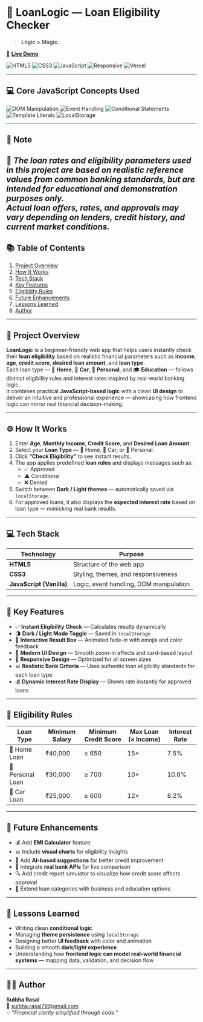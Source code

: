# 💼 LoanLogic — Loan Eligibility Checker  

> **Logic > Magic.**  

🔗 [**Live Demo**](https://loanlogic.vercel.app)  

![HTML5](https://img.shields.io/badge/HTML5-E34F26?style=for-the-badge&logo=html5&logoColor=white)
![CSS3](https://img.shields.io/badge/CSS3-1572B6?style=for-the-badge&logo=css3&logoColor=white)
![JavaScript](https://img.shields.io/badge/JavaScript-F7DF1E?style=for-the-badge&logo=javascript&logoColor=black)
![Responsive](https://img.shields.io/badge/Responsive-Design-4CAF50?style=for-the-badge)
![Vercel](https://img.shields.io/badge/Deployed%20on-Vercel-000000?style=for-the-badge&logo=vercel&logoColor=white)

---

<!-- Technical Concept Badges -->
## 💻 Core JavaScript Concepts Used

![DOM Manipulation](https://img.shields.io/badge/DOM-Manipulation-blue?style=for-the-badge&logo=html5&logoColor=white)
![Event Handling](https://img.shields.io/badge/Event%20Handling-JavaScript-yellow?style=for-the-badge&logo=javascript&logoColor=black)
![Conditional Statements](https://img.shields.io/badge/Conditionals-Logic-green?style=for-the-badge&logo=javascript&logoColor=white)
![Template Literals](https://img.shields.io/badge/Template%20Literals-JS-orange?style=for-the-badge&logo=javascript&logoColor=white)
![LocalStorage](https://img.shields.io/badge/LocalStorage-Persistence-purple?style=for-the-badge&logo=javascript&logoColor=white)

---

## 📘 Note  

📌 *The loan rates and eligibility parameters used in this project are based on realistic reference values from common banking standards, but are intended **for educational and demonstration purposes only**.  
Actual loan offers, rates, and approvals may vary depending on lenders, credit history, and current market conditions.*
---

## 📚 Table of Contents  
1. [Project Overview](#project-overview)  
2. [How It Works](#how-it-works)  
3. [Tech Stack](#tech-stack)  
4. [Key Features](#key-features)  
5. [Eligibility Rules](#eligibility-rules)  
6. [Future Enhancements](#future-enhancements)  
7. [Lessons Learned](#lessons-learned)  
8. [Author](#author)  

---

## 🧩 Project Overview  

**LoanLogic** is a beginner-friendly web app that helps users instantly check their **loan eligibility** based on realistic financial parameters such as **income**, **age**, **credit score**, **desired loan amount**, and **loan type**.  
Each loan type — 🏡 **Home**, 🚗 **Car**, 💼 **Personal**, and 🎓 **Education** — follows distinct eligibility rules and interest rates inspired by real-world banking logic.  
It combines practical **JavaScript-based logic** with a clean **UI design** to deliver an intuitive and professional experience — showcasing how frontend logic can mirror real financial decision-making.

---

## ⚙️ How It Works  

1. Enter **Age**, **Monthly Income**, **Credit Score**, and **Desired Loan Amount**.  
2. Select your **Loan Type** — 🏡 Home, 🚗 Car, or 💼 Personal.  
3. Click **“Check Eligibility”** to see instant results.  
4. The app applies predefined **loan rules** and displays messages such as:  
   - ✅ Approved  
   - ⚠️ Conditional  
   - ❌ Denied  
5. Switch between **Dark / Light themes** — automatically saved via `localStorage`.
6. For approved loans, it also displays the **expected interest rate** based on loan type — mimicking real bank results.

---

## 💻 Tech Stack  

| Technology | Purpose |
|-------------|----------|
| **HTML5** | Structure of the web app |
| **CSS3** | Styling, themes, and responsiveness |
| **JavaScript (Vanilla)** | Logic, event handling, DOM manipulation |

---

## 🚀 Key Features  

- ✅ **Instant Eligibility Check** — Calculates results dynamically  
- 🌗 **Dark / Light Mode Toggle** — Saved in `localStorage`  
- 💬 **Interactive Result Box** — Animated fade-in with emojis and color feedback  
- 🎨 **Modern UI Design** — Smooth zoom-in effects and card-based layout  
- 📱 **Responsive Design** — Optimized for all screen sizes  
- 📊 **Realistic Bank Criteria** — Uses authentic loan eligibility standards for each loan type  
- 💰 **Dynamic Interest Rate Display** — Shows rate instantly for approved loans

---

## 📏 Eligibility Rules  

| Loan Type | Minimum Salary | Minimum Credit Score | Max Loan (× Income) | Interest Rate |
|------------|----------------|----------------------|----------------------|----------------|
| 🏡 Home Loan | ₹40,000 | ≥ 650 | 15× | 7.5% |
| 💼 Personal Loan | ₹30,000 | ≥ 700 | 10× | 10.6% |
| 🚗 Car Loan | ₹25,000 | ≥ 600 | 12× | 8.2% |


---

## 🌱 Future Enhancements  

- 💰 Add **EMI Calculator** feature  
- 📊 Include **visual charts** for eligibility insights  
- 🧠 Add **AI-based suggestions** for better credit improvement  
- 🏦 Integrate **real bank APIs** for live comparison  
- 🔍 Add credit report simulator to visualize how credit score affects approval  
- 🏦 Extend loan categories with business and education options
---

## 🧠 Lessons Learned  

- Writing clean **conditional logic**  
- Managing **theme persistence** using `localStorage`  
- Designing better **UI feedback** with color and animation  
- Building a smooth **dark/light experience**  
- Understanding how **frontend logic can model real-world financial systems** — mapping data, validation, and decision flow

---

## 👩‍💻 Author  

**Sulbha Rasal**  
📧 [sulbha.rasal79@gmail.com](mailto:sulbha.rasal79@gmail.com)  
💡 *“Financial clarity simplified through code.”*